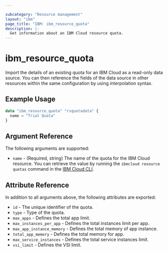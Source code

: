 ```yaml
---

subcategory: "Resource management"
layout: "ibm"
page_title: "IBM: ibm_resource_quota"
description: |-
  Get information about an IBM Cloud resource quota.
---
```


# ibm\_resource_quota

Import the details of an existing quota for an IBM Cloud as a read-only data source. You can then reference the fields of the data source in other resources within the same configuration by using interpolation syntax.

## Example Usage

```terraform
data "ibm_resource_quota" "rsquotadata" {
  name = "Trial Quota"
}
```

## Argument Reference

The following arguments are supported:

* `name` - (Required, string) The name of the quota for the IBM Cloud resource. You can retrieve the value by running the `ibmcloud resource quotas` command in the [IBM Cloud CLI](https://cloud.ibm.com/docs/cli?topic=cloud-cli-getting-started).

## Attribute Reference

In addition to all arguments above, the following attributes are exported:

* `id` - The unique identifier of the quota.
* `type` - Type of the quota.
* `max_apps` - Defines the total app limit.
* `max_instances_per_app` - Defines the total instances limit per app.
* `max_app_instance_memory` - Defines the total memory of app instance.
* `total_app_memory` - Defines the total memory for app.
* `max_service_instances` - Defines the total service instances limit.
* `vsi_limit` - Defines the VSI limit.